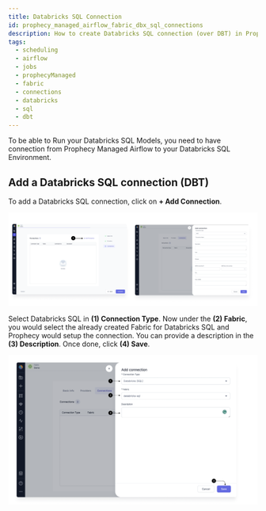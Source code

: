 ```yaml
---
title: Databricks SQL Connection
id: prophecy_managed_airflow_fabric_dbx_sql_connections
description: How to create Databricks SQL connection (over DBT) in Prophecy Managed Airflow Fabric
tags:
  - scheduling
  - airflow
  - jobs
  - prophecyManaged
  - fabric
  - connections
  - databricks
  - sql
  - dbt
---
```


To be able to Run your Databricks SQL Models, you need to have connection from Prophecy Managed Airflow to your Databricks SQL Environment.

## Add a Databricks SQL connection (DBT)

To add a Databricks SQL connection, click on **+ Add Connection**.

![Add_connection](../img/Add_Connection.png)

Select Databricks SQL in **(1) Connection Type**. Now under the **(2) Fabric**, you would select the already created Fabric for Databricks SQL and Prophecy would setup the connection. You can provide a description in the **(3) Description**. Once done, click **(4) Save**.

![DB_SQL_connection](../img/DB_Sql_connection.png)
